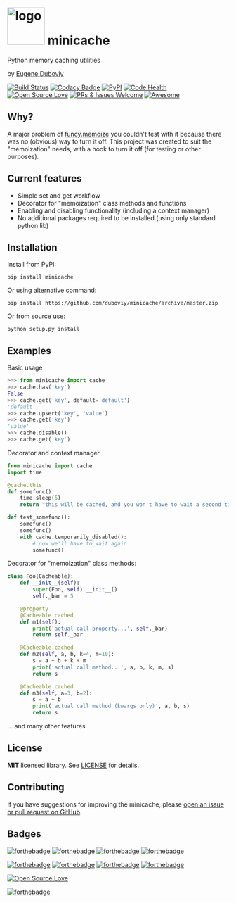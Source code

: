 <h1><img src="https://raw.githubusercontent.com/duboviy/minicache/master/logo.png" height=85 alt="logo" title="logo"> minicache</h1>

Python memory caching utilities

by [Eugene Duboviy](https://duboviy.github.io/)

[![Build Status](https://travis-ci.org/duboviy/minicache.svg?branch=master)](https://travis-ci.org/duboviy/minicache) [![Codacy Badge](https://api.codacy.com/project/badge/Grade/0dd178380aca4c5c80c45d10d5935320)](https://www.codacy.com/app/dubovoy/minicache?utm_source=github.com&amp;utm_medium=referral&amp;utm_content=duboviy/minicache&amp;utm_campaign=Badge_Grade) [![PyPI](https://img.shields.io/pypi/v/minicache.svg)](https://pypi.python.org/pypi/minicache) [![Code Health](https://landscape.io/github/duboviy/minicache/master/landscape.svg?style=flat)](https://landscape.io/github/duboviy/minicache/master) [![Open Source Love](https://badges.frapsoft.com/os/mit/mit.svg?v=102)](https://github.com/duboviy/minicache/) [![PRs & Issues Welcome](https://img.shields.io/badge/PRs%20&%20Issues-welcome-brightgreen.svg)](https://github.com/duboviy/minicache/pulls) [![Awesome](https://cdn.rawgit.com/sindresorhus/awesome/d7305f38d29fed78fa85652e3a63e154dd8e8829/media/badge.svg)](https://github.com/duboviy/minicache/)

## Why?

A major problem of [funcy.memoize](http://funcy.readthedocs.org/en/stable/calc.html#memoize) you couldn't test with it because there was no (obvious) way to turn it off.
This project was created to suit the "memoization" needs, with a hook to turn it off (for testing or other purposes).

## Current features

* Simple set and get workflow
* Decorator for "memoization" class methods and functions
* Enabling and disabling functionality (including a context manager)
* No additional packages required to be installed (using only standard python lib)

## Installation

Install from PyPI:
```
pip install minicache
```
Or using alternative command:
```
pip install https://github.com/duboviy/minicache/archive/master.zip
```
Or from source use:
```
python setup.py install
```

## Examples

Basic usage
```python
>>> from minicache import cache
>>> cache.has('key')
False
>>> cache.get('key', default='default')
'default'
>>> cache.upsert('key', 'value')
>>> cache.get('key')
'value'
>>> cache.disable()
>>> cache.get('key')
```

Decorator and context manager
```python
from minicache import cache
import time

@cache.this
def somefunc():
    time.sleep(5)
    return "this will be cached, and you won't have to wait a second time!"

def test_somefunc():
    somefunc()
    somefunc()
    with cache.temporarily_disabled():
        # now we'll have to wait again
        somefunc()
```

Decorator for "memoization" class methods:
```python
class Foo(Cacheable):
    def __init__(self):
        super(Foo, self).__init__()
        self._bar = 5

    @property
    @Cacheable.cached
    def m1(self):
        print('actual call property...', self._bar)
        return self._bar

    @Cacheable.cached
    def m2(self, a, b, k=4, m=10):
        s = a + b + k + m
        print('actual call method...', a, b, k, m, s)
        return s

    @Cacheable.cached
    def m3(self, a=3, b=2):
        s = a + b
        print('actual call method (kwargs only)', a, b, s)
        return s
```

... and many other features


## License

**MIT** licensed library. See [LICENSE](LICENSE) for details.

## Contributing

If you have suggestions for improving the minicache, please [open an issue or
pull request on GitHub](https://github.com/duboviy/minicache/).

## Badges

[![forthebadge](http://forthebadge.com/images/badges/fuck-it-ship-it.svg)](https://github.com/duboviy/minicache/)
[![forthebadge](http://forthebadge.com/images/badges/built-with-love.svg)](https://github.com/duboviy/minicache/) [![forthebadge](http://forthebadge.com/images/badges/built-by-hipsters.svg)](https://github.com/duboviy/minicache/) [![forthebadge](http://forthebadge.com/images/badges/built-with-swag.svg)](https://github.com/duboviy/minicache/)

[![forthebadge](http://forthebadge.com/images/badges/powered-by-electricity.svg)](https://github.com/duboviy/minicache/) [![forthebadge](http://forthebadge.com/images/badges/powered-by-oxygen.svg)](https://github.com/duboviy/minicache/) [![forthebadge](http://forthebadge.com/images/badges/powered-by-water.svg)](https://github.com/duboviy/minicache/) [![forthebadge](http://forthebadge.com/images/badges/powered-by-responsibility.svg)](https://github.com/duboviy/minicache/)

[![Open Source Love](https://badges.frapsoft.com/os/v1/open-source.svg?v=102)](https://github.com/ellerbrock/open-source-badge/)

[![forthebadge](http://forthebadge.com/images/badges/makes-people-smile.svg)](https://github.com/duboviy/minicache/)
